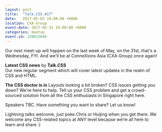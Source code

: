 ```yaml
---
layout: post
title:  "Talk.CSS #17"
date:   2017-05-03 19:00:00 +0800
location: CXA Group
event-date: 2017-05-31 19:00:00 +0800
categories: meetup
event-id: 238915046
---
```

Our next meet-up will happen on the last week of May, on the 31st, that's a Wednesday, FYI. And we'll be at ConneXions Asia (CXA Group) once again!

**Latest CSS news** by **Talk.CSS**  
Our new regular segment which will cover latest updates in the realm of CSS and HTML.

**The CSS doctor is in**
Layouts looking a bit broken? CSS issues getting you down? We're here to help. Tell us your CSS problem and get a crowd-sourced solution from all the CSS enthusiasts in Singapore right here.

Speakers TBC. Have something you want to share? Let us know!

Lightning talks welcome, just poke Chris or Huijing when you get there. We welcome any CSS-related topics at ANY level because we’re all here to learn and share :)

